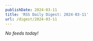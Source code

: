 ```yaml
---
publishDate: 2024-03-11
title: 'RSS Daily Digest: 2024-03-11'
url: /digest/2024-03-11
---
```


_No feeds today!_
